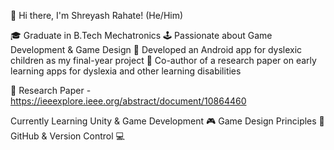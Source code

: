 👋 Hi there, I'm Shreyash Rahate! (He/Him)


🎓 Graduate in B.Tech Mechatronics
🕹️ Passionate about Game Development & Game Design
📱 Developed an Android app for dyslexic children as my final-year project
📄 Co-author of a research paper on early learning apps for dyslexia and other learning disabilities

🔗 Research Paper - https://ieeexplore.ieee.org/abstract/document/10864460


Currently Learning
Unity & Game Development 🎮
Game Design Principles 🎨
GitHub & Version Control 💻

<!--
**Sr242000/Sr242000** is a ✨ _special_ ✨ repository because its `README.md` (this file) appears on your GitHub profile.

Here are some ideas to get you started:

- 🔭 I’m currently working on ...
- 🌱 I’m currently learning ...
- 👯 I’m looking to collaborate on ...
- 🤔 I’m looking for help with ...
- 💬 Ask me about ...
- 📫 How to reach me: ...
- 😄 Pronouns: ...
- ⚡ Fun fact: ...
-->
